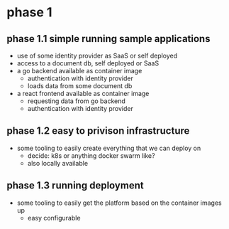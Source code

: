 # phase 1

## phase 1.1 simple running sample applications
* use of some identity provider as SaaS or self deployed
* access to a document db, self deployed or SaaS
* a go backend available as container image
    * authentication with identity provider
    * loads data from some document db
* a react frontend available as container image
    * requesting data from go backend
    * authentication with identity provider

## phase 1.2 easy to privison infrastructure
* some tooling to easily create everything that we can deploy on
    * decide: k8s or anything docker swarm like?
    * also locally available

## phase 1.3 running deployment
* some tooling to easily get the platform based on the container images up
    * easy configurable